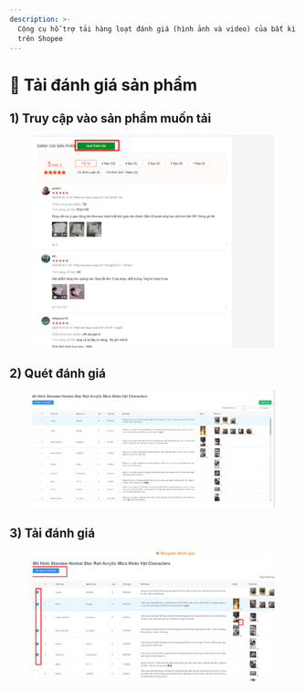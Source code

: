 ```yaml
---
description: >-
  Cộng cụ hỗ trợ tải hàng loạt đánh giá (hình ảnh và video) của bất kì sản phẩm
  trên Shopee
---
```


# 🤖 Tải đánh giá sản phẩm

## 1) Truy cập vào sản phẩm muốn tải

<figure><img src="../../.gitbook/assets/image (1) (1) (1) (1) (1).png" alt=""><figcaption></figcaption></figure>



## 2) Quét đánh giá

<figure><img src="../../.gitbook/assets/image (1) (1) (1) (1) (1) (1).png" alt=""><figcaption></figcaption></figure>





## 3) Tải đánh giá

<figure><img src="../../.gitbook/assets/image (2) (1) (1).png" alt=""><figcaption></figcaption></figure>
